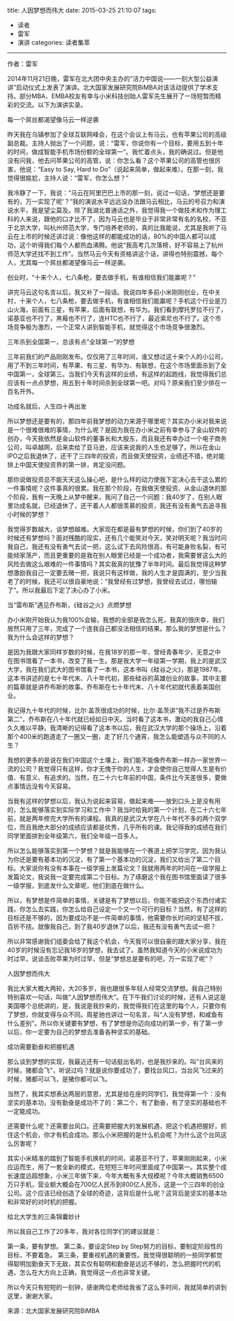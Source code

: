 title: 人因梦想而伟大
date: 2015-03-25 21:10:07
tags:
- 读者
- 雷军
- 演讲
categories: 读者集萃
---
作者：雷军

2014年11月21日晚，雷军在北大团中央主办的“活力中国说——一刻大型公益演讲”启动仪式上发表了演讲。北大国家发展研究院BiMBA对该活动提供了学术支持。部分MBA、EMBA校友有幸与小米科技创始人雷军先生展开了一场短暂而精彩的交流。以下为演讲实录。

每一个屌丝都渴望像马云一样逆袭

昨天我在乌镇参加了全球互联网峰会，在这个会议上有马云，也有苹果公司的高级副总裁。主持人抛出了一个问题，说：“雷军，你说你有一个目标，要用五到十年的时间，做成智能手机市场份额的全球第一”。我忙着点头，我的确说过。但是他没有问我，他去问苹果公司的高管，说：你怎么看？这个苹果公司的高管也很厉害，他说：“Easy to Say, Hard to Do”（说起来简单，做起来难）。在那一刻，我觉得很尴尬，主持人说：“雷军，你怎么想？”
<!--more-->

我冷静了一下，我说：“马云在阿里巴巴上市的那一刻，说过一句话，‘梦想还是要有的，万一实现了呢’？”我的演说水平远远没办法跟马云相比，马云的号召力和演说水平，我是望尘莫及。除了我湖北普通话之外，我觉得我一个做技术和作为理工科的人来说，跟他的口才比不了，因为马云也是毕业于非常非常有名的名校，不亚于北京大学，叫杭州师范大学，专门培养老师的，真的比我能说，尤其是我听了马云在上市的时候还讲过说：像他这样的都能成功的话，80%的中国人都可以成功，这个听得我们每个人都热血沸腾。他说“我高考几次落榜，好不容易上了杭州师范大学还找不到工作”。当然马云今天有资格讲这个话，讲得也特别震撼，每个人，尤其每一个屌丝都渴望像马云一样逆袭。

创业时，“十来个人，七八条枪，要去做手机，有谁相信我们能赢呢？”

讲完马云这句名言以后，我又补了一段话。我说四年多前小米刚刚创业，在中关村，十来个人，七八条枪，要去做手机，有谁相信我们能赢呢？手机这个行业是刀山火海，前面有三星，有苹果，后面有联想，有华为。我们看到摩托罗拉不行了，诺基亚也不行了，黑莓也不行了，连HTC也不行了，最近索尼也不行了。这个市场竞争极为激烈，一个正常人讲到智能手机，就觉得这个市场竞争很激烈。

三年杀到全国第一，总该有点“全球第一”的梦想

三年前我们的产品刚刚发布。仅仅用了三年时间，谁又想过这十来个人的小公司，用了不到三年时间，有苹果、有三星、有华为、有联想，在这个市场里面杀到了全中国第一，全球第三。当我们今天有这样的业绩，有这样的起跑线，我觉得我们总应该有一点点梦想，用五到十年时间杀到全球第一吧。对吗？原来我们至少排在一百名开外。

功成名就后，人生四十再出发

所以梦想还是要有的，那四年前我梦想的动力来源于哪里呢？其实办小米对我来说是一个很难很难的事情，为什么呢？是因为我在办小米之前有幸参与了金山软件的创办，今天我依然是金山软件的董事长和大股东，而且我还有幸办过一个电子商务公司，叫卓越网，后来卖给了亚马逊，应该来说我的人生也足够了。所以在金山IPO之后我退休了，还干了三四年的投资，而且做天使投资，业绩还不错，绝对能排上中国天使投资界的第一排，肯定没问题。

那你说做投资总不能天天这么操心吧，是什么样的动力使我下定决心去干这么累的一件事情呢？这件事真的很累。我在那个阶段，在我做天使投资、从金山退休的那个阶段，我有一天晚上从梦中醒来，我问了自己一个问题：我40岁了，在别人眼里功成名就，已经退休了，还干着人人都很羡慕的投资，我还有没有勇气去追寻我小时候的梦想？

我觉得岁数越大，谈梦想越难。大家现在都是最有梦想的时候，你们到了40岁的时候还有梦想吗？面对残酷的现实，还有几个能笑对今天，笑对明天呢？我当时问我自己，我还有没有勇气去试一把，这么试下去风险很高，有可能身败名裂，有可能倾家荡产，而且更重要的是我在别人眼里已经是一个成功者，我需要冒这么大的风险去做这么艰难的一件事情吗？其实我真的犹豫了半年时间。最后我觉得这种梦想激励我自己一定要去赌一把，我说只有这样做，我的人生才是圆满的，至少当我老了的时候，我还可以很自豪地说：“我曾经有过梦想，我曾经去试过，哪怕输了”。所以我最后下定了决心办了小米。

当“雷布斯”遇见乔布斯，《硅谷之火》点燃梦想

办小米刚开始我认为我100%会输，我想的全部是我怎么死，我真的很庆幸，我们居然只用了三年，完成了一个连我自己都没法相信的结果。那么我的梦想是什么？我为什么会这样的梦想？

是因为我跟大家同样岁数的时候，在我18岁的那一年，曾经青春年少，无意之中在图书馆看了一本书，改变了我一生。那是我大学一年级第一学期，我上的是武汉大学，我在我们武大的图书馆看了一本书，这本书叫《硅谷之火》，那是1987年。这本书讲述的是七十年代末、八十年代初，那些硅谷的英雄创业的故事，其中主要的篇章就是讲乔布斯的故事。乔布斯在七十年代末、八十年代初就代表着美国创业。

我记得九十年代的时候，比尔·盖茨很成功的时候，比尔·盖茨讲“我不过是乔布斯第二”，乔布斯在八十年代就已经如日中天。当时看了这本书，激动的我自己心情久久难以平静。我清晰的记得看了这本书以后，我在武汉大学的那个操场上，沿着那个400米的跑道走了一圈又一圈，走了好几个通宵，我怎么能塑造与众不同的人生？

我想的更多的是说在我们中国这个土壤上，我们能不能像乔布斯一样办一家世界一流的公司？我觉得只有这样，你才无愧于你的人生，才会使你自己觉得人生是有价值、有意义、有追求的。当然，在二十六七年前的中国，条件比今天差很多，要做点事情远没有今天容易。

当我有这样的梦想以后，我认为说起来容易，做起来难——放到口头上是没有用的，怎么能够落实到实际学习和工作中？我当时给我的第一个计划，在二十六七年前，就是两年修完大学所有的课程。我真的是武汉大学在八十年代不多的两个双学位，而且我绝大部分的成绩应该都是优秀，几乎所有的课。我记得我的成绩在我们同学里面排到全年级第六，我们全年级一百多人。

所以怎么能够落实到第一个梦想？就是我能够在一个赛道上把学习学完，因为我认为你还是要有基本功的沉淀，有了第一个基本功的沉淀，我们又给出了第二个目标。大家说你有没有本事在一级学报上发篇论文？我就用两年的时间在一级学报上发篇论文，我说我一定要完成第二个目标。为了琢磨这个我在图书馆里面读了很多一级学报，到底发什么文章呢，他们到底在做什么。

所以，有梦想是件简单的事情，关键是有了梦想以后，你能不能把这个东西付诸实践，你怎么去实践，你怎么给自己设定一个又一个可行的目标？当然，有了这样的目标还是不够的，因为要成功不是一件简单的事情，他需要你长时间的坚韧不拔，百折不挠。就像我自己，到了我40岁退休了以后，我还有没有勇气去试一把？

所以非常感谢我们组委会给了我这个机会，今天我可以很自豪的跟大家分享，我在40岁的时候没有忘记我18岁的梦想，我去试了。虽然我知道今天的小米说成功为时过早，说谈击败苹果为时过早，但是“梦想总是要有的吧，万一实现了呢”？


人因梦想而伟大

我比大家大概大两轮，大20多岁，我也跟很多年轻人经常交流梦想。我自己特别特别喜欢一句话，叫做“人因梦想而伟大”。在下午我们讨论的时候，还有人说这是美国哪个总统讲的，是，我说是我抄来的，我觉得我们在这里的每个人，只要你有了梦想，你就变得与众不同。周星驰也讲过一句名言，叫“人没有梦想，和咸鱼有什么差别”。所以你关键要有梦想，有了梦想是你迈向成功的第一步，有了第一步以后，你一定要为自己的梦想去准备各种坚实的基础。


成功需要勤奋和把握机遇

那么谈到梦想的实现，我最近还有一句话挺出名的，也是我抄来的。叫“台风来的时候，猪都会飞”，听说过吗？就是说你要成功了，要找台风口，当台风飞过来的时候，猪都可以飞，是猪你都可以飞。


当然了，我其实想表达两层的意思，尤其是给在座的同学们，我觉得第一个：没有坚实的基本功，没有勤奋是成功不了的：第二个，有了勤奋，有了坚实的基础也不一定能成功。


还需要什么呢？还需要台风口。还需要把握大的发展机遇，把这个机遇把握好，抓住这个机会，你才有机会成功。那么小米把握的是什么机会呢？为什么这个台风这么厉害呢？

其实小米精准的踏到了智能手机换机的时间，诺基亚不行了，苹果刚刚起来，小米应运而生，用了一套全新的模式，在短短三年时间里面成了中国第一。其实整个成长速度远超想象，小米三年做下来，今年大概有多大规模呢？今年大概销售6500万只手机，营业额大概会在700亿人民币到800亿人民币，这是一个三四年的创业公司。这个应该已经创造了全球的奇迹，这背后是什么呢？这背后是坚实的基本功和非常好的对时机的把握。


给北大学生的三条锦囊妙计


所以我自己工作了20多年，我对各位同学们的建议就是：


第一条，要有梦想。
第二条，要设定Step by Step努力的目标，要制定阶段性的目标，不要着急。
第三条，要重视机遇的重要性。我觉得很聪明的一些同学都觉得聪明加勤奋天下无敌，其实仅有聪明和勤奋是远远不够的，怎么把握时代的机遇，怎么在大方向上正确，我觉得这一点也非常关键。


所以今天只有短短的一刻钟，感谢两位老师给我省了这么多时间，我就简单的讲到这里，谢谢大家。

来源：北大国家发展研究院BiMBA